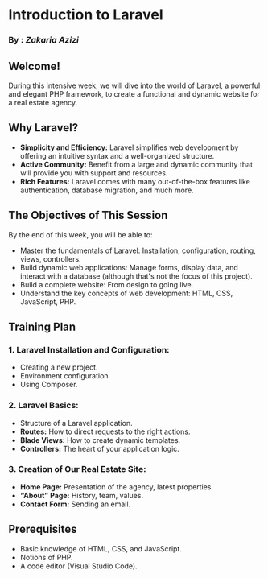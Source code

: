# **Introduction to Laravel**
### By : *Zakaria Azizi* 


## Welcome!
During this intensive week, we will dive into the world of Laravel, a powerful and elegant PHP framework, to create a functional and dynamic website for a real estate agency.

## Why Laravel?
- **Simplicity and Efficiency:** Laravel simplifies web development by offering an intuitive syntax and a well-organized structure.
- **Active Community:** Benefit from a large and dynamic community that will provide you with support and resources.
- **Rich Features:** Laravel comes with many out-of-the-box features like authentication, database migration, and much more.

## The Objectives of This Session
By the end of this week, you will be able to:
- Master the fundamentals of Laravel: Installation, configuration, routing, views, controllers.
- Build dynamic web applications: Manage forms, display data, and interact with a database (although that's not the focus of this project).
- Build a complete website: From design to going live.
- Understand the key concepts of web development: HTML, CSS, JavaScript, PHP.

## Training Plan

### 1. Laravel Installation and Configuration:
- Creating a new project.
- Environment configuration.
- Using Composer.

### 2. Laravel Basics:
- Structure of a Laravel application.
- **Routes:** How to direct requests to the right actions.
- **Blade Views:** How to create dynamic templates.
- **Controllers:** The heart of your application logic.

### 3. Creation of Our Real Estate Site:
- **Home Page:** Presentation of the agency, latest properties.
- **“About” Page:** History, team, values.
- **Contact Form:** Sending an email.

## Prerequisites
- Basic knowledge of HTML, CSS, and JavaScript.
- Notions of PHP.
- A code editor (Visual Studio Code).
